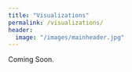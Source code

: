 ```yaml
---
title: "Visualizations"
permalink: /visualizations/
header:
  image: "/images/mainheader.jpg"
---
```


Coming Soon.